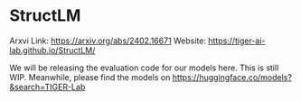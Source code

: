 # StructLM

Arxvi Link: https://arxiv.org/abs/2402.16671
Website: https://tiger-ai-lab.github.io/StructLM/

We will be releasing the evaluation code for our models here. This is still WIP.
Meanwhile, please find the models on https://huggingface.co/models?&search=TIGER-Lab

